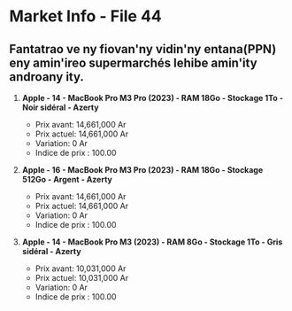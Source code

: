 # Market Info - File 44

## Fantatrao ve ny fiovan'ny vidin'ny entana(PPN) eny amin'ireo supermarchés lehibe amin'ity androany ity.

1. **Apple - 14 - MacBook Pro M3 Pro (2023) - RAM 18Go - Stockage 1To - Noir sidéral - Azerty**
   - Prix avant: 14,661,000 Ar
   - Prix actuel: 14,661,000 Ar
   - Variation: 0 Ar
   - Indice de prix : 100.00

2. **Apple - 16 - MacBook Pro M3 Pro (2023) - RAM 18Go - Stockage 512Go - Argent - Azerty**
   - Prix avant: 14,661,000 Ar
   - Prix actuel: 14,661,000 Ar
   - Variation: 0 Ar
   - Indice de prix : 100.00

3. **Apple - 14 - MacBook Pro M3 (2023) - RAM 8Go - Stockage 1To - Gris sidéral - Azerty**
   - Prix avant: 10,031,000 Ar
   - Prix actuel: 10,031,000 Ar
   - Variation: 0 Ar
   - Indice de prix : 100.00


